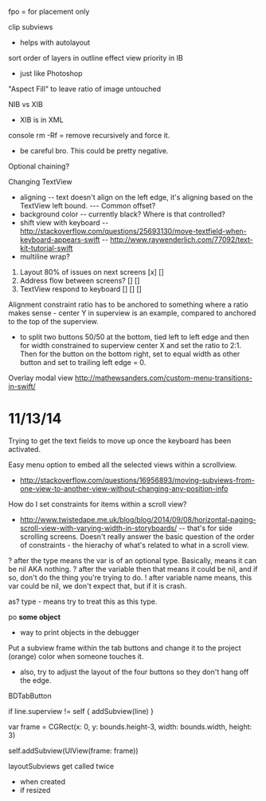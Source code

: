 fpo = for placement only

clip subviews
- helps with autolayout

sort order of layers in outline effect view priority in IB 
- just like Photoshop

"Aspect Fill" to leave ratio of image untouched

NIB vs XIB
- XIB is in XML

console rm -Rf = remove recursively and force it.
- be careful bro. This could be pretty negative.

Optional chaining?

Changing TextView
- aligning
-- text doesn't align on the left edge, it's aligning based on the TextView left bound.
--- Common offset?
- background color
-- currently black? Where is that controlled?
- shift view with keyboard
-- http://stackoverflow.com/questions/25693130/move-textfield-when-keyboard-appears-swift
-- http://www.raywenderlich.com/77092/text-kit-tutorial-swift
- multiline wrap?

1. Layout 80% of issues on next screens [x] []
2. Address flow between screens? [] []
3. TextView respond to keyboard [] [] []

Alignment constraint ratio has to be anchored to something where a ratio makes sense - center Y in superview is an example, compared to anchored to the top of the superview.
- to split two buttons 50/50 at the bottom, tied left to left edge and then for width constrained to superview center X and set the ratio to 2:1. Then for the button on the bottom right, set to equal width as other button and set to trailing left edge = 0.

Overlay modal view
http://mathewsanders.com/custom-menu-transitions-in-swift/

# 11/13/14
Trying to get the text fields to move up once the keyboard has been activated.

Easy menu option to embed all the selected views within a scrollview.
- http://stackoverflow.com/questions/16956893/moving-subviews-from-one-view-to-another-view-without-changing-any-position-info

How do I set constraints for items within a scroll view?
- http://www.twistedape.me.uk/blog/blog/2014/09/08/horizontal-paging-scroll-view-with-varying-width-in-storyboards/
-- that's for side scrolling screens. Doesn't really answer the basic question of the order of constraints - the hierachy of what's related to what in a scroll view.

? after the type means the var is of an optional type. Basically, means it can be nil AKA nothing.
? after the variable then that means it could be nil, and if so, don't do the thing you're trying to do.
! after variable name means, this var could be nil, we don't expect that, but if it is crash.

as? type  - means try to treat this as this type. 

po __some object__
- way to print objects in the debugger

Put a subview frame within the tab buttons and change it to the project (orange) color when someone touches it.
- also, try to adjust the layout of the four buttons so they don't hang off the edge.

BDTabButton

if line.superview != self {
	addSubview(line)
}

var frame = CGRect(x: 0, y: bounds.height-3, width: bounds.width, height: 3)

self.addSubview(UIView(frame: frame))

layoutSubviews get called twice 
- when created
- if resized